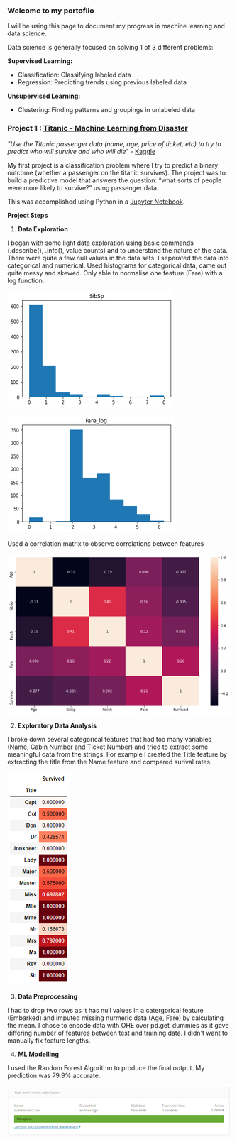 ### Welcome to my portoflio

I will be using this page to document my progress in machine learning and data science.

Data science is generally focused on solving 1 of 3 different problems:

**Supervised Learning:**
-	Classification: Classifying labeled data
-	Regression: Predicting trends using previous labeled data

**Unsupervised Learning:**
-	Clustering: Finding patterns and groupings in unlabeled data




### Project 1 : [Titanic - Machine Learning from Disaster](https://github.com/rx229/Tony_Portfolio/tree/main/Titanic)

*"Use the Titanic passenger data (name, age, price of ticket, etc) to try to predict who will survive and who will die"* - [Kaggle](https://www.kaggle.com/c/titanic)

My first project is a classification problem where I try to predict a binary outcome (whether a passenger on the titanic survives). The project was to build a predictive model that answers the question: “what sorts of people were more likely to survive?” using passenger data.

This was accomplished using Python in a [Jupyter Notebook](https://github.com/rx229/Tony_Portfolio/blob/main/Titanic/Titanic.ipynb). 

**Project Steps**

1. **Data Exploration**

I began with some light data exploration using basic commands (.describe(), .info(), value counts) and to understand the nature of the data. There were quite a few null values in the data sets.
I seperated the data into categorical and numerical.
Used histograms for categorical data, came out quite messy and skewed. Only able to normalise one feature (Fare) with a log function.


![image](/Titanic/Images/skewed.png)

![image](/Titanic/Images/normal.png)

Used a correlation matrix to observe correlations between features

![image](/Titanic/Images/Correlation%20Matrix.png)

2. **Exploratory Data Analysis**

I broke down several categorical features that had too many variables (Name, Cabin Number and Ticket Number) and tried to extract some meaningful data from the strings. For example I created the Title feature by extracting the title from the Name feature and compared surival rates.

![image](/Titanic/Images/Feature.PNG)

3. **Data Preprocessing**

I had to drop two rows as it has null values in a catergorical feature (Embarked) and imputed missing nurmeric data (Age, Fare) by calculating the mean.
I chose to encode data with OHE over pd.get_dummies as it gave differing number of features between test and training data. I didn't want to manually fix feature lengths. 

4. **ML Modelling**

I used the Random Forest Algorithm to produce the final output. My prediction was 79.9% accurate.

![image](/Titanic/Images/Results.PNG)

